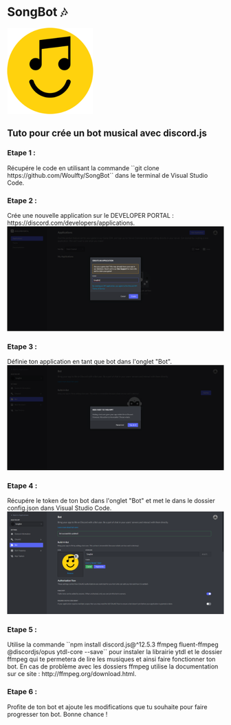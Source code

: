 <h1>SongBot 🎶</h1>

<img style="height:200px; with:200px;" src="IMG/songbot.png">

<h2>Tuto pour crée un bot musical avec discord.js</h2>

<h3>Etape 1 :</h3>
Récupére le code en utilisant la commande ``git clone https://github.com/Woulfty/SongBot`` dans le terminal de Visual Studio Code.

<h3>Etape 2 :</h3>
Crée une nouvelle application sur le DEVELOPER PORTAL : https://discord.com/developers/applications.

<img src="IMG/etape1.png">


<h3>Etape 3 :</h3>
Définie ton application en tant que bot dans l'onglet "Bot".

<img src="IMG/etape2.png">


<h3>Etape 4 :</h3>
Récupére le token de ton bot dans l'onglet "Bot" et met le dans le dossier config.json dans Visual Studio Code.

<img src="IMG/etape3.png">


<h3>Etape 5 :</h3>
Utilise la commande ``npm install discord.js@^12.5.3 ffmpeg fluent-ffmpeg @discordjs/opus ytdl-core --save`` pour instaler la librairie ytdl et le dossier ffmpeg qui te permetera de lire les musiques et ainsi faire fonctionner ton bot.
En cas de problème avec les dossiers ffmpeg utilise la documentation sur ce site : http://ffmpeg.org/download.html.

<h3>Etape 6 : </h3>
Profite de ton bot et ajoute les modifications que tu souhaite pour faire progresser ton bot. Bonne chance !
